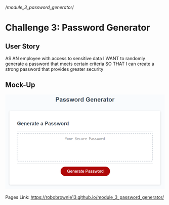 /*module_3_password_generator*/
# Challenge 3: Password Generator

## User Story


AS AN employee with access to sensitive data
I WANT to randomly generate a password that meets certain criteria
SO THAT I can create a strong password that provides greater security

## Mock-Up

<img src="./Assets/03-javascript-homework-demo.png" alt="password generator layout">

<br>

Pages Link: https://robobrownie13.github.io/module_3_password_generator/